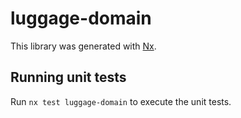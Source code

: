 # luggage-domain

This library was generated with [Nx](https://nx.dev).


## Running unit tests

Run `nx test luggage-domain` to execute the unit tests.

